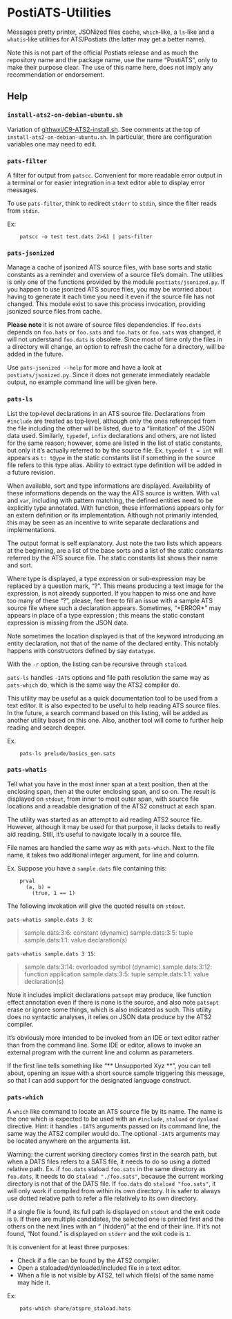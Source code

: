 # PostiATS-Utilities

Messages pretty printer, JSONized files cache, `which`‑like, a `ls`‑like and a `whatis`‑like utilities for ATS/Postiats (the latter may get a better name).

Note this is not part of the official Postiats release and as much the repository name and the package name, use the name “PostiATS”, only to make their purpose clear. The use of this name here, does not imply any recommendation or endorsement.


## Help


### `install-ats2-on-debian-ubuntu.sh`

Variation of [githwxi/C9-ATS2-install.sh](https://gist.github.com/githwxi/7e31f4fd4df92125b73c). See comments at the top of `install-ats2-on-debian-ubuntu.sh`. In particular, there are configuration variables one may need to edit.


### `pats-filter`

A filter for output from `patscc`. Convenient for more readable error output in a terminal or for easier integration in a text editor able to display error messages.

To use `pats-filter`, think to redirect `stderr` to `stdin`, since the filter reads from `stdin`.

Ex:

        patscc -o test test.dats 2>&1 | pats-filter


### `pats-jsonized`

Manage a cache of jsonized ATS source files, with base sorts and static constants as a reminder and overview of a source file’s domain. The utilities is only one of the functions provided by the module `postiats/jsonized.py`. If you happen to use jsonized ATS source files, you may be worried about having to generate it each time
you need it even if the source file has not changed. This module exist to save this process invocation, providing jsonized source files from cache.

**Please note** it is not aware of source files dependencies. If `foo.dats` depends on `foo.hats` or `foo.sats` and `foo.hats` or `foo.sats` was changed, it will not understand `foo.dats` is obsolete. Since most of time only the files in a directory will change, an option to refresh the cache for a directory, will be added in the future.

Use `pats-jsonized --help` for more and have a look at `postiats/jsonized.py`. Since it does not generate immediately readable output, no example command line will be given here.


### `pats-ls`

List the top‑level declarations in an ATS source file. Declarations from `#include` are treated as top‑level, although only the ones referenced from the file including the other will be listed, due to a “limitation” of the JSON data used. Similarly, `typedef`, `infix` declarations and others, are not listed for the same reason; however, some are listed in the list of static constants, but only it it’s actually referred to by the source file. Ex. `typedef t = int` will appears as `t: t@ype` in the static constants list if something in the source file refers to this type alias. Ability to extract type definition will be added in a future revision.

When available, sort and type informations are displayed. Availability of these informations depends on the way the ATS source is written. With `val` and `var`, including with pattern matching, the defined entities need to be explicitly type annotated. With function, these informations appears only for an extern definition or its implementation. Although not primarily intended, this may be seen as an incentive to write separate declarations and implementations.

The output format is self explanatory. Just note the two lists which appears at the beginning, are a list of the base sorts and a list of the static constants referred by the ATS source file. The static constants list shows their name and sort.

Where type is displayed, a type expression or sub‑expression may be replaced by a question mark, “?”. This means producing a text image for the expression, is not already supported. If you happen to miss one and have too many of these “?”, please, feel free to fill an issue with a sample ATS source file where such a declaration appears. Sometimes, “\*ERROR\*” may appears in place of a type expression ; this means the static constant expression is missing from the JSON data.

Note sometimes the location displayed is that of the keyword introducing an entity declaration, not that of the name of the declared entity. This notably happens with constructors defined by say `datatype`.

With the `-r` option, the listing can be recursive through `staload`.

`pats-ls` handles `-IATS` options and file path resolution the same way as `pats-which` do, which is the same way the ATS2 compiler do.

This utility may be useful as a quick documentation tool to be used from a text editor. It is also expected to be useful to help reading ATS source files. In the future, a search command based on this listing, will be added as another utility based on this one. Also, another tool will come to further help reading and search deeper.

Ex.

        pats-ls prelude/basics_gen.sats


### `pats-whatis`

Tell what you have in the most inner span at a text position, then at the enclosing span, then at the outer enclosing span, and so on. The result is displayed on `stdout`, from inner to most outer span, with source file locations and a readable designation of the ATS2 construct at each span.

The utility was started as an attempt to aid reading ATS2 source file. However, although it may be used for that purpose, it lacks details to really aid reading. Still, it’s useful to navigate locally in a source file.

File names are handled the same way as with `pats-which`. Next to the file name, it takes two additional integer argument, for line and column.

Ex. Suppose you have a `sample.dats` file containing this:

        prval
          (a, b) =
            (true, 1 == 1)


The following invokation will give the quoted results on `stdout`.

`pats-whatis sample.dats 3 8`:

> sample.dats:3:6: constant (dynamic)
> sample.dats:3:5: tuple
> sample.dats:1:1: value declaration(s)

`pats-whatis sample.dats 3 15`:

> sample.dats:3:14: overloaded symbol (dynamic)
> sample.dats:3:12: function application
> sample.dats:3:5: tuple
> sample.dats:1:1: value declaration(s)

Note it includes implicit declarations `patsopt` may produce, like function effect annotation even if there is none is the source, and also note `patsopt` erase or ignore some things, which is also indicated as such. This utility does no syntactic analyses, it relies on JSON data produce by the ATS2 compiler.

It’s obviously more intended to be invoked from an IDE or text editor rather than from the command line. Some IDE or editor, allows to invoke an external program with the current line and column as parameters.

If the first line tells something like “** Unsupported Xyz **”, you can tell about, opening an issue with a short source sample triggering this message, so that I can add support for the designated language construct.


### `pats-which`

A `which` like command to locate an ATS source file by its name. The name is
the one which is expected to be used with an `#include`, `staload` or `dynload` directive. Hint: it handles `-IATS` arguments passed on its command line, the same way the ATS2 compiler would do. The optional `-IATS` arguments may be located anywhere on the arguments list.

Warning: the current working directory comes first in the search path, but when a DATS files refers to a SATS file, it needs to do so using a dotted relative path. Ex. if `foo.dats` staload `foo.sats` in the same directory as `foo.dats`, it needs to do `staload "./foo.sats"`, because the current working directory is not that of the DATS file. If `foo.dats` do `staload "foo.sats"`, it will only work if compiled from within its own directory. It is safer to always use dotted relative path to refer a file relatively to its own directory.

If a single file is found, its full path is displayed on `stdout` and the exit code is `0`. If there are multiple candidates, the selected one is printed first and the others on the next lines with an “ (hidden)” at the end of their line. If it’s not found, “Not found.” is displayed on `stderr` and the exit code is `1`.

It is convenient for at least three purposes:

  * Check if a file can be found by the ATS2 compiler.
  * Open a staloaded/dynloaded/included file in a text editor.
  * When a file is not visible by ATS2, tell which file(s) of the same name may hide it.

Ex:

        pats-which share/atspre_staload.hats
